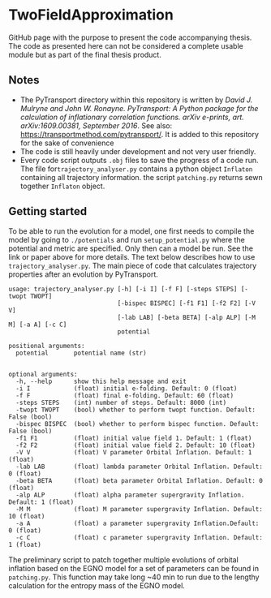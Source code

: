 # TwoFieldApproximation
GitHub page with the purpose to present the code accompanying thesis. The code as presented here can not be considered a complete usable module but as part of the final thesis product.

## Notes

- The PyTransport directory within this repository is written by *David J. Mulryne and John W. Ronayne. PyTransport: A Python package for the calculation of inflationary correlation functions. arXiv e-prints, art. arXiv:1609.00381, September 2016*. See also: https://transportmethod.com/pytransport/. It is added to this repository for the sake of convenience
- The code is still heavily under development and not very user friendly.
- Every code script outputs ```.obj``` files to save the progress of a code run. The file for```trajectory_analyser.py``` contains a python object ```Inflaton``` containing all trajectory information. the script ```patching.py``` returns sewn together ```Inflaton``` object.

## Getting started

To be able to run the evolution for a model, one first needs to compile the model by going to ```./potentials``` and run ```setup_potential.py``` where the potential and metric are specified. Only then can a model be run. See the link or paper above for more details. The text below describes how to use ```trajectory_analyser.py```. The main piece of code that calculates trajectory properties after an evolution by PyTransport.

```
usage: trajectory_analyser.py [-h] [-i I] [-f F] [-steps STEPS] [-twopt TWOPT]
                              [-bispec BISPEC] [-f1 F1] [-f2 F2] [-V V]
                              [-lab LAB] [-beta BETA] [-alp ALP] [-M M] [-a A] [-c C]
                              potential

positional arguments:
  potential       potential name (str)
  

optional arguments:
  -h, --help      show this help message and exit
  -i I            (float) initial e-folding. Default: 0 (float)
  -f F            (float) final e-folding. Default: 60 (float)
  -steps STEPS    (int) number of steps. Default: 8000 (int)
  -twopt TWOPT    (bool) whether to perform twopt function. Default: False (bool)
  -bispec BISPEC  (bool) whether to perform bispec function. Default: False (bool)
  -f1 F1          (float) initial value field 1. Default: 1 (float)
  -f2 F2          (float) initial value field 2. Default: 10 (float)
  -V V            (float) V parameter Orbital Inflation. Default: 1 (float)
  -lab LAB        (float) lambda parameter Orbital Inflation. Default: 0 (float)
  -beta BETA      (float) beta parameter Orbital Inflation. Default: 0 (float)
  -alp ALP        (float) alpha parameter supergravity Inflation. Default: 1 (float)
  -M M            (float) M parameter supergravity Inflation. Default: 10 (float)
  -a A            (float) a parameter supergravity Inflation.Default: 0 (float) 
  -c C            (float) c parameter supergravity Inflation. Default: 1 (float)
```

The preliminary script to patch together multiple evolutions of orbital inflation based on the EGNO model for a set of parameters can be found in ```patching.py```. This function may take long ~40 min to run due to the lengthy calculation for the entropy mass of the EGNO model.

